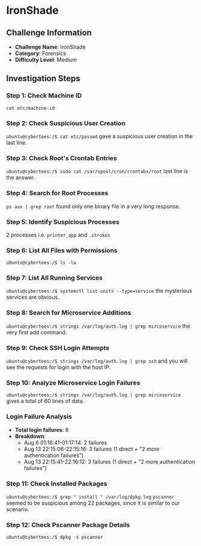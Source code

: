 # IronShade

## Challenge Information
- **Challenge Name**: IronShade
- **Category**: Forensics
- **Difficulty Level**: Medium

## Investigation Steps

### Step 1: Check Machine ID
`cat etc/machine-id`

### Step 2: Check Suspicious User Creation
`ubuntu@cybertees:/$ cat etc/passwd` gave a suspicious user creation in the last line.

### Step 3: Check Root's Crontab Entries
`ubuntu@cybertees:/$ sudo cat /var/spool/cron/crontabs/root` last line is the answer.

### Step 4: Search for Root Processes
`ps aux | grep root` found only one binary file in a very long response.

### Step 5: Identify Suspicious Processes
2 processes i.e. `printer_app` and `.strokes`

### Step 6: List All Files with Permissions
`ubuntu@cybertees:/$ ls -la`

### Step 7: List All Running Services
`ubuntu@cybertees:/$ systemctl list-units --type=service` the mysterious services are obvious.

### Step 8: Search for Microservice Additions
`ubuntu@cybertees:/$ strings /var/log/auth.log | grep mircoservice` the very first add command.

### Step 9: Check SSH Login Attempts
`ubuntu@cybertees:/$ strings /var/log/auth.log | grep ssh` and you will see the requests for login with the host IP.

### Step 10: Analyze Microservice Login Failures
`ubuntu@cybertees:/$ strings /var/log/auth.log | grep mircoservice` gives a total of 60 lines of data.

### Login Failure Analysis
- **Total login failures**: 8
- **Breakdown**:
  - Aug 6 01:16:41-01:17:14: 2 failures
  - Aug 13 22:15:06-22:15:16: 3 failures (1 direct + "2 more authentication failures")
  - Aug 13 22:15:41-22:16:12: 3 failures (1 direct + "2 more authentication failures")

### Step 11: Check Installed Packages
`ubuntu@cybertees:/$ grep " install " /var/log/dpkg.log` `pscanner` seemed to be suspicious among 22 packages, since it is similar to our scenario.

### Step 12: Check Pscanner Package Details
`ubuntu@cybertees:/$ dpkg -s pscanner`
